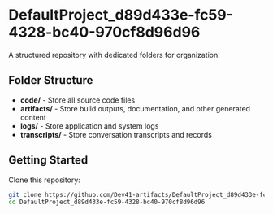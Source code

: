 # DefaultProject_d89d433e-fc59-4328-bc40-970cf8d96d96
A structured repository with dedicated folders for organization.

## Folder Structure

- **code/** - Store all source code files
- **artifacts/** - Store build outputs, documentation, and other generated content
- **logs/** - Store application and system logs
- **transcripts/** - Store conversation transcripts and records

## Getting Started

Clone this repository:
```bash
git clone https://github.com/Dev41-artifacts/DefaultProject_d89d433e-fc59-4328-bc40-970cf8d96d96
cd DefaultProject_d89d433e-fc59-4328-bc40-970cf8d96d96
```
